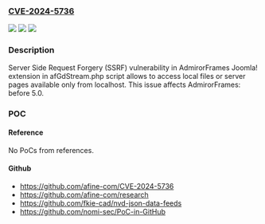 ### [CVE-2024-5736](https://cve.mitre.org/cgi-bin/cvename.cgi?name=CVE-2024-5736)
![](https://img.shields.io/static/v1?label=Product&message=AdmirorFrames&color=blue)
![](https://img.shields.io/static/v1?label=Version&message=0%3C%205.0%20&color=brighgreen)
![](https://img.shields.io/static/v1?label=Vulnerability&message=CWE-918%20Server-Side%20Request%20Forgery%20(SSRF)&color=brighgreen)

### Description

Server Side Request Forgery (SSRF) vulnerability in AdmirorFrames Joomla! extension in afGdStream.php script allows to access local files or server pages available only from localhost. This issue affects AdmirorFrames: before 5.0.

### POC

#### Reference
No PoCs from references.

#### Github
- https://github.com/afine-com/CVE-2024-5736
- https://github.com/afine-com/research
- https://github.com/fkie-cad/nvd-json-data-feeds
- https://github.com/nomi-sec/PoC-in-GitHub

